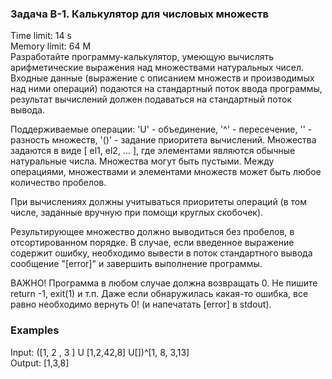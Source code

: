 ### Задача B-1. Калькулятор для числовых множеств

Time limit:	14 s  
Memory limit:	64 M  
Разработайте программу-калькулятор, умеющую вычислять арифметические выражения над множествами натуральных чисел. Входные данные (выражение с описанием множеств и производимых над ними операций) подаются на стандартный поток ввода программы, результат вычислений должен подаваться на стандартный поток вывода. 

Поддерживаемые операции: 'U' - объединение, '^' - пересечение, '\' - разность множеств, '()' - задание приоритета вычислений.
Множества задаются в виде [ el1, el2, ... ], где элементами являются обычные натуральные числа.
Множества могут быть пустыми.
Между операциями, множествами и элементами множеств может быть любое количество пробелов.

При вычислениях должны учитываться приоритеты операций (в том числе, заданные вручную при помощи круглых скобочек).

Результирующее множество должно выводиться без пробелов, в отсортированном порядке.
В случае, если введенное выражение содержит ошибку, необходимо вывести в поток стандартного вывода сообщение "[error]" и завершить выполнение программы. 

ВАЖНО! Программа в любом случае должна возвращать 0. Не пишите return -1, exit(1) и т.п. Даже если обнаружилась какая-то ошибка, все равно необходимо вернуть 0! (и напечатать [error] в stdout).

### Examples

Input: ([1,     2  , 3 ] U [1,2,42,8] U[])^[1, 8, 3,13]  
Output: [1,3,8]
